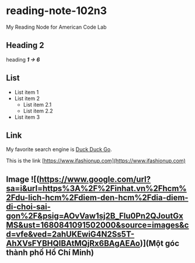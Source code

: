# reading-note-102n3
My Reading Node for American Code Lab

## Heading 2

heading ***1 -> 6***

## List 

- List item 1
- List item 2
  - List item 2.1
  - List item 2.2
- List item 3

## Link

My favorite search engine is [Duck Duck Go](https://duckduckgo.com).

This is the link [https://www.ifashionup.com](https://www.ifashionup.com)

## Image ![(https://www.google.com/url?sa=i&url=https%3A%2F%2Finhat.vn%2Fhcm%2Fdu-lich-hcm%2Fdiem-den-hcm%2Fdia-diem-di-choi-sai-gon%2F&psig=AOvVaw1sj2B_Flu0Pn2QJoutGxMS&ust=1680841091502000&source=images&cd=vfe&ved=2ahUKEwiG4N2Ss5T-AhXVsFYBHQIBAtMQjRx6BAgAEAo)](Một góc thành phố Hồ Chí Minh)

